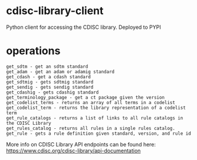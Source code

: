# cdisc-library-client
Python client for accessing the CDISC library. Deployed to PYPI

# operations
```
get_sdtm - get an sdtm standard
get_adam - get an adam or adamig standard
get_cdash - get a cdash standard
get_sdtmig - gets sdtmig standard
get_sendig - gets sendig standard
get_cdashig - gets cdashig standard
get_terminology_package - get a ct package given the version
get_codelist_terms - returns an array of all terms in a codelist
get_codelist_term - returns the library representation of a codelist term
get_rule_catalogs - returns a list of links to all rule catalogs in the CDISC Library
get_rules_catalog - returns all rules in a single rules catalog.
get_rule - gets a rule definition given standard, version, and rule id
```
More info on CDISC Library API endpoints can be found here: https://www.cdisc.org/cdisc-library/api-documentation
